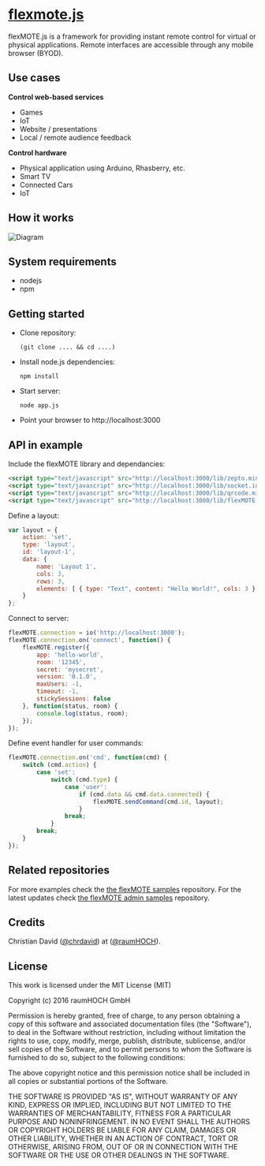 # [flexmote.js](https://raumhoch.github.io/flexMOTE/)

flexMOTE.js is a framework for providing instant remote control for virtual or physical applications. Remote interfaces are accessible through any mobile browser (BYOD).

## Use cases
**Control web-based services**
- Games
- IoT
- Website / presentations
- Local / remote audience feedback

**Control hardware**
- Physical application using Arduino, Rhasberry, etc.
- Smart TV
- Connected Cars
- IoT

## How it works
![Diagram](https://raumhoch.github.io/flexMOTE/images/flexMOTE.png)

## System requirements

- nodejs
- npm

## Getting started
- Clone repository:

      (git clone .... && cd ....)

- Install node.js dependencies:

      npm install

- Start server:

      node app.js

- Point your browser to http://localhost:3000

## API in example

Include the flexMOTE library and dependancies:
```html
<script type="text/javascript" src="http://localhost:3000/lib/zepto.min.js"></script>
<script type="text/javascript" src="http://localhost:3000/lib/socket.io-1.3.5.js"></script>
<script type="text/javascript" src="http://localhost:3000/lib/qrcode.min.js"></script>
<script type="text/javascript" src="http://localhost:3000/lib/flexMOTE.js"></script>

```
Define a layout:

```javascript
var layout = {
    action: 'set',
    type: 'layout',
    id: 'layout-1',
    data: {
        name: 'Layout 1',
        cols: 3,
        rows: 3,
        elements: [ { type: "Text", content: "Hello World!", cols: 3 }, { cols: 3 }, { cols: 3}]
    }
};
```
Connect to server:
```javascript
flexMOTE.connection = io('http://localhost:3000');
flexMOTE.connection.on('connect', function() {
    flexMOTE.register({
        app: 'hello-world',
        room: '12345',
        secret: 'mysecret',
        version: '0.1.0',
        maxUsers: -1,
        timeout: -1,
        stickySessions: false
    }, function(status, room) {
        console.log(status, room);
    });
});
```
Define event handler for user commands:
```javascript
flexMOTE.connection.on('cmd', function(cmd) {
    switch (cmd.action) {
        case 'set':
            switch (cmd.type) {
                case 'user':
                    if (cmd.data && cmd.data.connected) {
                        flexMOTE.sendCommand(cmd.id, layout);
                    }
                break;
            }
        break;
    }
});
```

## Related repositories
For more examples check the [the flexMOTE samples](https://github.com/raumHOCH/flexMOTE-samples) repository. For the latest updates check [the flexMOTE admin samples](https://github.com/raumHOCH/flexMOTE-admin) repository.

## Credits

Christian David ([@chrdavid](https://github.com/chrdavid)) at ([@raumHOCH](https://github.com/raumHOCH)).

## License

This work is licensed under the MIT License (MIT)

Copyright (c) 2016 raumHOCH GmbH

Permission is hereby granted, free of charge, to any person obtaining a copy
of this software and associated documentation files (the "Software"), to deal
in the Software without restriction, including without limitation the rights
to use, copy, modify, merge, publish, distribute, sublicense, and/or sell
copies of the Software, and to permit persons to whom the Software is
furnished to do so, subject to the following conditions:

The above copyright notice and this permission notice shall be included in all
copies or substantial portions of the Software.

THE SOFTWARE IS PROVIDED "AS IS", WITHOUT WARRANTY OF ANY KIND, EXPRESS OR
IMPLIED, INCLUDING BUT NOT LIMITED TO THE WARRANTIES OF MERCHANTABILITY,
FITNESS FOR A PARTICULAR PURPOSE AND NONINFRINGEMENT. IN NO EVENT SHALL THE
AUTHORS OR COPYRIGHT HOLDERS BE LIABLE FOR ANY CLAIM, DAMAGES OR OTHER
LIABILITY, WHETHER IN AN ACTION OF CONTRACT, TORT OR OTHERWISE, ARISING FROM,
OUT OF OR IN CONNECTION WITH THE SOFTWARE OR THE USE OR OTHER DEALINGS IN THE
SOFTWARE.
